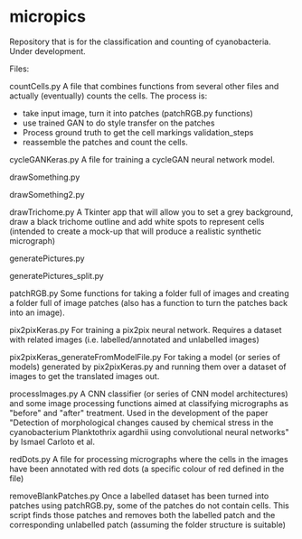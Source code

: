 # micropics

Repository that is for the classification and counting of cyanobacteria.
Under development.

Files:

countCells.py
A file that combines functions from several other files and actually (eventually) counts the cells. The process is:

- take input image, turn it into patches (patchRGB.py functions)
- use trained GAN to do style transfer on the patches
- Process ground truth to get the cell markings validation_steps
- reassemble the patches and count the cells.

cycleGANKeras.py
A file for training a cycleGAN neural network model.

drawSomething.py

drawSomething2.py

drawTrichome.py
A Tkinter app that will allow you to set a grey background, draw a black trichome outline and add white spots to represent cells (intended to create a mock-up that will produce a realistic synthetic micrograph)

generatePictures.py

generatePictures_split.py

patchRGB.py
Some functions for taking a folder full of images and creating a folder full of image patches (also has a function to turn the patches back into an image).

pix2pixKeras.py
For training a pix2pix neural network. Requires a dataset with related images (i.e. labelled/annotated and unlabelled images)

pix2pixKeras_generateFromModelFile.py
For taking a model (or series of models) generated by pix2pixKeras.py and running them over a dataset of images to get the translated images out.

processImages.py
A CNN classifier (or series of CNN model architectures) and some image processing functions aimed at classifying micrographs as "before" and "after" treatment. Used in the development of the paper "Detection of morphological changes caused by chemical stress in the cyanobacterium Planktothrix agardhii using convolutional neural networks" by Ismael Carloto et al.

redDots.py
A file for processing micrographs where the cells in the images have been annotated with red dots (a specific colour of red defined in the file)

removeBlankPatches.py
Once a labelled dataset has been turned into patches using patchRGB.py, some of the patches do not contain cells. This script finds those patches and removes both the labelled patch and the corresponding unlabelled patch (assuming the folder structure is suitable)
